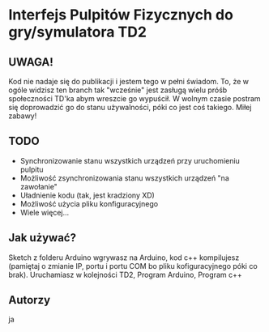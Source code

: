# Interfejs Pulpitów Fizycznych do gry/symulatora TD2
## UWAGA!
Kod nie nadaje się do publikacji i jestem tego w pełni świadom. To, że w ogóle widzisz ten branch tak "wcześnie" jest
zasługą wielu próśb społeczności TD'ka abym wreszcie go wypuścił. W wolnym czasie postram się doprowadzić go do stanu 
używalności, póki co jest coś takiego. Miłej zabawy!

## TODO
- Synchronizowanie stanu wszystkich urządzeń przy uruchomieniu pulpitu
- Możliwość zsynchronizowania stanu wszystkich urządzeń "na zawołanie"
- Uładnienie kodu (tak, jest kradziony XD)
- Możliwość użycia pliku konfiguracyjnego
- Wiele więcej...

## Jak używać?
Sketch z folderu Arduino wgrywasz na Arduino, kod c++ kompilujesz (pamiętaj o zmianie IP, portu i portu COM bo pliku kofiguracyjnego póki co brak).
Uruchamiasz w kolejności TD2, Program Arduino, Program c++

## Autorzy
ja
